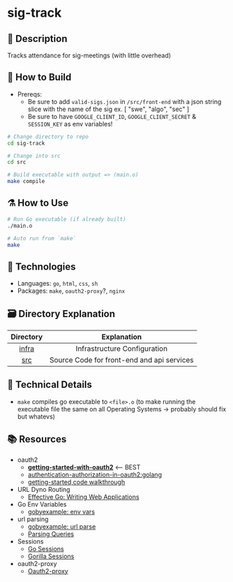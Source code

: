 # sig-track

## :memo: Description
Tracks attendance for sig-meetings (with little overhead)

## :hammer: How to Build
- Prereqs:
    - Be sure to add `valid-sigs.json` in `/src/front-end` with a json string slice with the name of the sig ex. [ "swe", "algo", "sec" ] 
    - Be sure to have `GOOGLE_CLIENT_ID`, `GOOGLE_CLIENT_SECRET` & `SESSION_KEY` as env variables!
    
```sh
# Change directory to repo 
cd sig-track

# Change into src
cd src

# Build executable with output => (main.o)
make compile
```

## :alembic: How to Use
```sh
# Run Go executable (if already built)
./main.o

# Auto run from `make` 
make
```

## :microscope: Technologies
- Languages: `go`, `html`, `css`, `sh`
- Packages: `make`, `oauth2-proxy`?, `nginx`

## :card_file_box: Directory Explanation
| Directory      | Explanation
| :-------:      | :-----:
| [infra](infra) | Infrastructure Configuration
| [src](src)     | Source Code for front-end and api services


## :blue_book: Technical Details
- `make` compiles go executable to `<file>.o` (to make running the executable file the same on all Operating Systems -> probably should fix but whatevs)

## :books: Resources
- oauth2
    - **[getting-started-with-oauth2](https://www.youtube.com/watch?v=OdyXIi6DGYw)**  <-- BEST
    - [authentication-authorization-in-oauth2:golang](https://www.youtube.com/watch?v=Vmi3trk0rCk)
    - [getting-started,code walkthrough](https://www.youtube.com/watch?v=PdpQJsR-BpE)
- URL Dyno Routing
    - [Effective Go: Writing Web Applications](https://go.dev/doc/articles/wiki/)
- Go Env Variables
    - [gobyexample: env vars](https://gobyexample.com/environment-variables)
- url parsing
    - [gobyexample: url parse](https://gobyexample.com/url-parsing)
    - [Parsing Queries](https://www.youtube.com/watch?v=cl7_ouTMFh0)
- Sessions
    - [Go Sessions](https://gowebexamples.com/sessions/)
    - [Gorilla Sessions](https://github.com/gorilla/sessions)
- oauth2-proxy
    - [Oauth2-proxy](https://oauth2-proxy.github.io/oauth2-proxy/)